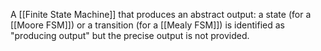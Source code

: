 A [[Finite State Machine]] that produces an abstract output: a state (for a [[Moore FSM]]) or a transition (for a [[Mealy FSM]]) is identified as "producing output" but the precise output is not provided.
